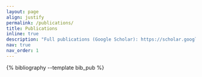 ```yaml
---
layout: page
align: justify
permalink: /publications/
title: Publications
inline: true
description: "Full publications (Google Scholar): https://scholar.google.com/citations?user=Fi6WlW0AAAAJ&hl=en <br/> † represents the joint first author"
nav: true
nav_order: 1
---
```


<!-- _pages/publications.md -->
<div class="publications">

{% bibliography --template bib_pub %}

</div>
